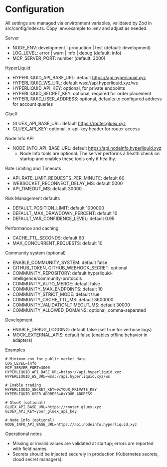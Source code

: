 # Configuration

All settings are managed via environment variables, validated by Zod in src/config/index.ts. Copy .env.example to .env and adjust as needed.

Server

- NODE_ENV: development | production | test (default: development)
- LOG_LEVEL: error | warn | info | debug (default: info)
- MCP_SERVER_PORT: number (default: 3000)

HyperLiquid

- HYPERLIQUID_API_BASE_URL: default https://api.hyperliquid.xyz
- HYPERLIQUID_WS_URL: default wss://api.hyperliquid.xyz/ws
- HYPERLIQUID_API_KEY: optional, for private endpoints
- HYPERLIQUID_SECRET_KEY: optional, required for order placement
- HYPERLIQUID_USER_ADDRESS: optional, defaults to configured address for account queries

GlueX

- GLUEX_API_BASE_URL: default https://router.gluex.xyz
- GLUEX_API_KEY: optional, x-api-key header for router access

Node Info API

- NODE_INFO_API_BASE_URL: default https://api.nodeinfo.hyperliquid.xyz
  - Node Info tools are optional. The server performs a health check on startup and enables these tools only if healthy.

Rate Limiting and Timeouts

- API_RATE_LIMIT_REQUESTS_PER_MINUTE: default 60
- WEBSOCKET_RECONNECT_DELAY_MS: default 5000
- API_TIMEOUT_MS: default 30000

Risk Management defaults

- DEFAULT_POSITION_LIMIT: default 1000000
- DEFAULT_MAX_DRAWDOWN_PERCENT: default 10
- DEFAULT_VAR_CONFIDENCE_LEVEL: default 0.95

Performance and caching

- CACHE_TTL_SECONDS: default 60
- MAX_CONCURRENT_REQUESTS: default 10

Community system (optional)

- ENABLE_COMMUNITY_SYSTEM: default false
- GITHUB_TOKEN, GITHUB_WEBHOOK_SECRET: optional
- COMMUNITY_REPOSITORY: default hyperliquid-intelligence/community-protocols
- COMMUNITY_AUTO_MERGE: default false
- COMMUNITY_MAX_ENDPOINTS: default 10
- COMMUNITY_STRICT_MODE: default true
- COMMUNITY_CACHE_TTL_MS: default 3600000
- COMMUNITY_VALIDATION_TIMEOUT_MS: default 30000
- COMMUNITY_ALLOWED_DOMAINS: optional, comma-separated

Development

- ENABLE_DEBUG_LOGGING: default false (set true for verbose logs)
- MOCK_EXTERNAL_APIS: default false (enables offline behavior in adapters)

Examples

```
# Minimum env for public market data
LOG_LEVEL=info
MCP_SERVER_PORT=3000
HYPERLIQUID_API_BASE_URL=https://api.hyperliquid.xyz
HYPERLIQUID_WS_URL=wss://api.hyperliquid.xyz/ws

# Enable trading
HYPERLIQUID_SECRET_KEY=0xYOUR_PRIVATE_KEY
HYPERLIQUID_USER_ADDRESS=0xYOUR_ADDRESS

# GlueX (optional)
GLUEX_API_BASE_URL=https://router.gluex.xyz
GLUEX_API_KEY=your_gluex_api_key

# Node Info (optional)
NODE_INFO_API_BASE_URL=https://api.nodeinfo.hyperliquid.xyz
```

Operational notes

- Missing or invalid values are validated at startup; errors are reported with field names.
- Secrets should be injected securely in production (Kubernetes secrets, cloud secret managers).
